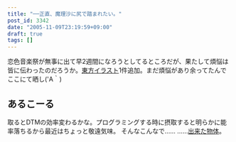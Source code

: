 ```yaml
---
title: "──正直、魔理沙に尻で踏まれたい。"
post_id: 3342
date: "2005-11-09T23:19:59+09:00"
draft: true
tags: []
---
```



恋色音楽祭が無事に出て早2週間になろうとしてるところだが、果たして煩悩は皆に伝わったのだろうか。[東方イラスト](https://danmaq.com/3341)1件追加。まだ煩悩があり余ってたんでここにて晒し('A｀)
## あるこーる
取るとDTMの効率変わるかな。プログラミングする時に摂取すると明らかに能率落ちるから最近はちょっと敬遠気味。 そんなこんなで…… ……[出来た物体](https://danmaq.com/!/leila/03.mp3)。
